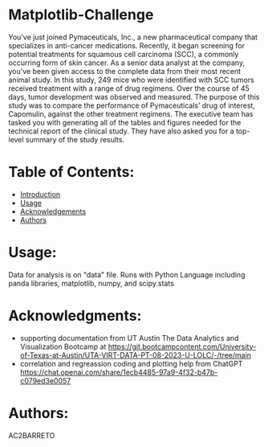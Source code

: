 # Matplotlib-Challenge
You've just joined Pymaceuticals, Inc., a new pharmaceutical company that specializes in anti-cancer medications. Recently, it began screening for potential treatments for squamous cell carcinoma (SCC), a commonly occurring form of skin cancer.
As a senior data analyst at the company, you've been given access to the complete data from their most recent animal study. In this study, 249 mice who were identified with SCC tumors received treatment with a range of drug regimens. Over the course of 45 days, tumor development was observed and measured. The purpose of this study was to compare the performance of Pymaceuticals’ drug of interest, Capomulin, against the other treatment regimens.
The executive team has tasked you with generating all of the tables and figures needed for the technical report of the clinical study. They have also asked you for a top-level summary of the study results.
# Table of Contents:
- [Introduction](#introduction)
- [Usage](#usage)
- [Acknowledgements](#acknowledgemnets)
- [Authors](#authors)
# Usage:<a name="usage"></a>
Data for analysis is on "data" file.
Runs with Python Language including panda libraries, matplotlib, numpy, and scipy.stats
# Acknowledgments:<a name="acknowledgemnets"></a>
- supporting documentation from UT Austin The Data Analytics and Visualization Bootcamp at https://git.bootcampcontent.com/University-of-Texas-at-Austin/UTA-VIRT-DATA-PT-08-2023-U-LOLC/-/tree/main
- correlation and regreassion coding and plotting help from ChatGPT https://chat.openai.com/share/1ecb4485-97a9-4f32-b47b-c079ed3e0057
# Authors:<a name="authors"></a>
AC2BARRETO
